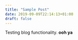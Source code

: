 ```yaml
---
title: "Sample Post"
date: 2019-09-09T22:14:13+01:00
draft: false
---
```


Testing blog functionality. **ooh ya**
